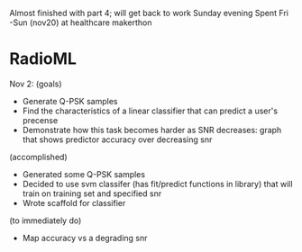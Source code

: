Almost finished with part 4; will get back to work Sunday evening
Spent Fri -Sun (nov20) at healthcare makerthon

# RadioML

Nov 2: 
(goals)
* Generate Q-PSK samples
* Find the characteristics of a linear classifier that can predict a user's precense
* Demonstrate how this task becomes harder  as SNR decreases: graph that  shows predictor accuracy over decreasing snr

(accomplished)
* Generated some Q-PSK samples 
* Decided to use svm classifer (has fit/predict functions in library) that will train on training set and specified snr
* Wrote scaffold for classifier

(to immediately do)
* Map accuracy vs a degrading snr
